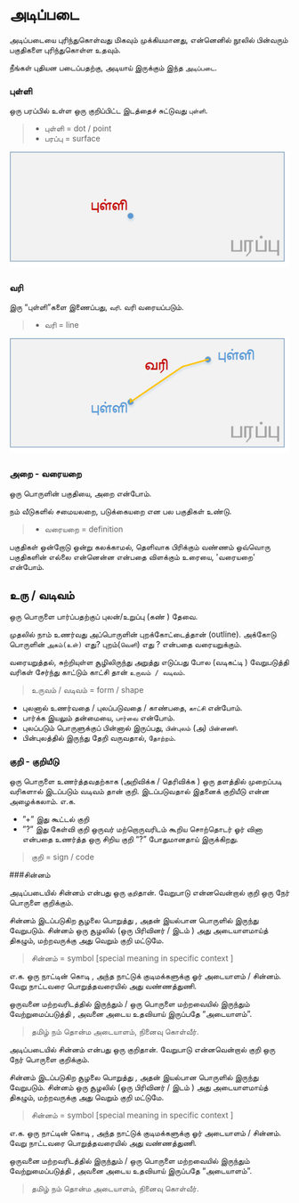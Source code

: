 # அடிப்படை

அடிப்படையை புரிந்துகொள்வது மிகவும் முக்கியமானது, என்னெனில் நூலில் பின்வரும் பகுதிகளை புரிந்துகொள்ள உதவும்.

நீங்கள் புதியன படைப்பதற்கு, அடியாய்  இருக்கும் இந்த  `அடிப்படை`.

### புள்ளி
ஒரு பரப்பில்  உள்ள ஒரு குறிப்பிட்ட இடத்தைச் சுட்டுவது `புள்ளி`.
 
> - புள்ளி  = dot / point 
> - பரப்பு  = surface

![](Point.png)


### வரி
இரு “புள்ளி”களை இணைப்பது,  `வரி`. வரி  வரையப்படும். 
> - வரி  = line

![](Line.png)

###  அறை - வரையறை

ஒரு பொருளின் பகுதியை, அறை என்போம்.

நம் வீடுகளில் சமையலறை, படுக்கையறை என பல பகுதிகள் உண்டு.

> - வரையறை = definition

பகுதிகள் ஒன்றோடு ஒன்று கலக்காமல், தெளிவாக பிரிக்கும் வண்ணம் ஒவ்வொரு பகுதிகளின் எல்லை என்னென்ன என்பதை விளக்கும் உரையை, 'வரையறை'  என்போம்.

## உரு / வடிவம்

ஒரு பொருளை பார்ப்பதற்குப் புலன்/உறுப்பு (கண் ) தேவை.

முதலில் நாம் உணர்வது அப்பொருளின் புறக்கோட்டைத்தான் (outline). 
அக்கோடு பொருளின் `அகம்(உள்)` எது? புறம்(`வெளி`) எது ? என்பதை வரையறுக்கும்.

வரையறுத்தல், சுற்றியுள்ள சூழிலிருந்து அறுத்து எடுப்பது போல (வடிகட்டி ) வேறுபடுத்தி வரிகள் சேர்ந்து காட்டும் காட்சி தான் `உருவம் / வடிவம்`.

> உருவம் / வடிவம் = form / shape

- புலனால் உணர்வதை / புலப்படுவதை / காண்பதை, `காட்சி` என்போம். 
- பார்க்க இயலும் தன்மையை, `பார்வை` என்போம். 
- புலப்படும் பொருளுக்குப் பின்னால்
   இருப்பது, `பின்புலம்` (அ) `பின்னணி`. 
- பின்புலத்தில் இருந்து தேறி
   வருவதால், `தோற்றம்`.

### குறி - குறியீடு

ஒரு பொருளை உணர்த்தவதற்காக (அறிவிக்க / தெரிவிக்க ) ஒரு தளத்தில் முறைப்படி வரிகளால் இடப்படும் வடிவம் தான் குறி. இடப்படுவதால் இதனைக் குறியீடு என்ன அழைக்கலாம். எ.க.

- ”+” இது கூட்டல் குறி
- ”?” இது கேள்வி குறி
ஒருவர் மற்றொருவரிடம் கூறிய சொற்தொடர் ஓர் வினா என்பதை உணர்த்த ஒரு சிறிய குறி “?” போதுமானதாய் இருக்கிறது.

> குறி = sign / code

###சின்னம்

அடிப்படையில் சின்னம் என்பது ஒரு `குறி`தான். வேறுபாடு என்னவென்றால் குறி ஒரு நேர் பொருளை குறிக்கும்.

சின்னம் இடப்படுகிற சூழலை பொறுத்து , அதன் இயல்பான பொருளில் இருந்து வேறுபடும். சின்னம் ஒரு சூழலில் (ஒரு பிரிவினர் / இடம் ) அது அடையாளமாய்த் திகழும், மற்றவருக்கு அது வெறும் குறி மட்டுமே.

>சின்னம் = symbol [special meaning in specific context ]

எ.க. ஒரு நாட்டின் கொடி , அந்த நாட்டுக் குடிமக்களுக்கு ஓர் அடையாளம் / சின்னம். வேறு நாட்டவரை பொறுத்தவரையில் அது வண்ணத்துணி.

ஒருவனை மற்றவரிடத்தில் இருந்தும் / ஒரு பொருளை மற்றவையில் இருந்தும் வேற்றுமைப்படுத்தி , அவனை அடைய உதவியாய் இருப்பதே “அடையாளம்”.

>தமிழ் நம் தொன்ம அடையாளம், நினைவு கொள்வீர்.

அடிப்படையில் சின்னம் என்பது ஒரு குறிதான். வேறுபாடு என்னவென்றால் குறி ஒரு நேர் பொருளை குறிக்கும்.

சின்னம் இடப்படுகிற சூழலை பொறுத்து , அதன் இயல்பான பொருளில் இருந்து வேறுபடும். சின்னம் ஒரு சூழலில் (ஒரு பிரிவினர் / இடம் ) அது அடையாளமாய்த் திகழும், மற்றவருக்கு அது வெறும் குறி மட்டுமே.

> சின்னம் = symbol [special meaning in specific context ]

எ.க. ஒரு நாட்டின் கொடி , அந்த நாட்டுக் குடிமக்களுக்கு ஓர் அடையாளம் / சின்னம். வேறு நாட்டவரை பொறுத்தவரையில் அது வண்ணத்துணி.

ஒருவனை மற்றவரிடத்தில் இருந்தும் / ஒரு பொருளை மற்றவையில் இருந்தும் வேற்றுமைப்படுத்தி , அவனை அடைய உதவியாய் இருப்பதே “அடையாளம்”.

> தமிழ் நம் தொன்ம அடையாளம், நினைவு கொள்வீர்.

